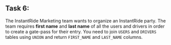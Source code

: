 ## Task 6:

The InstantRide Marketing team wants to organize an InstantRide party. The team requires **first name** and **last name** of all the users and drivers in order to create a gate-pass for their entry. You need to join `USERS` and `DRIVERS` tables using `UNION` and return `FIRST_NAME` and `LAST_NAME` columns.
